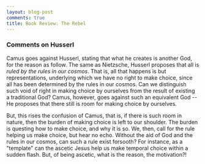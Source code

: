 ```yaml
---
layout: blog-post
comments: true
title: Book Review: The Rebel
---
```



### Comments on Husserl

Camus goes against Husserl, stating that what he creates is another God, for the reason as follow. The same as Nietzsche, Husserl proposes that all is _ruled by the rules in our cosmos_.  That is, all that happens is but representations, underlying which we have no right to make choice, since all has been determined by the rules in our cosmos. Can we distinguish such void of right in making choice by ourselves from the result of existing a traditional God? Camus, however, goes against such an equivalent God -- He proposes that there still is room for making choice by ourselves.

But, this rises the confusion of Camus, that is, if there is such room in nature, then the burden of making choice is left to our shoulder. The burden is questing how to make choice, and why it is so. We, then, call for the rule helping us make choice, but hear no echo. Without the aid of God and the rules in our cosmos, can such a rule exist forsooth? For instance, as a "template" can  the ascetic Jesus help us make temporal choice within a sudden flash. But, of being ascetic, what is the reason, the motivation?!
